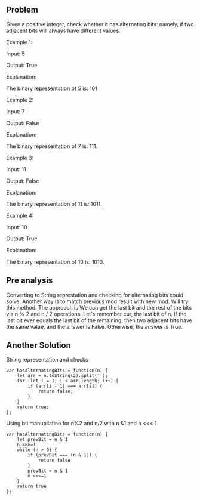 ## Problem

Given a positive integer, check whether it has alternating bits: namely, if two adjacent bits will always have different values.

Example 1:

Input: 5

Output: True

Explanation:

The binary representation of 5 is: 101

Example 2:

Input: 7

Output: False

Explanation:

The binary representation of 7 is: 111.

Example 3:

Input: 11

Output: False

Explanation:

The binary representation of 11 is: 1011.

Example 4:

Input: 10

Output: True

Explanation:

The binary representation of 10 is: 1010.

## Pre analysis

Converting to String represtation and checking for alternating bits could solve.
Another way is to match previous mod result with new mod. Will try this method. The approach is
We can get the last bit and the rest of the bits via n % 2 and n / 2 operations.
Let's remember cur, the last bit of n. If the last bit ever equals the last bit of the remaining, then two adjacent bits have the same value, and the answer is False. Otherwise, the answer is True.

## Another Solution

String representation and checks

    var hasAlternatingBits = function(n) {
        let arr = n.toString(2).split('');
        for (let i = 1; i < arr.length; i++) {
            if (arr[i - 1] === arr[i]) {
                return false;
            }
        }
        return true;
    };

Using bti manupilatino for n%2 and n/2 with n &1 and n <<< 1

    var hasAlternatingBits = function(n) {
        let prevBit = n & 1
        n >>>=1
        while (n > 0) {
            if (prevBit === (n & 1)) {
                return false
            }
            prevBit = n & 1
            n >>>=1
        }
        return true
    };
